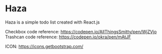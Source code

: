 # Haza

Haza is a simple todo list created with React.js

Checkbox code reference: https://codepen.io/AllThingsSmitty/pen/WjZVjo
Trashcan code reference: https://codepen.io/okra/pen/mAtJF

ICON: https://icons.getbootstrap.com/
